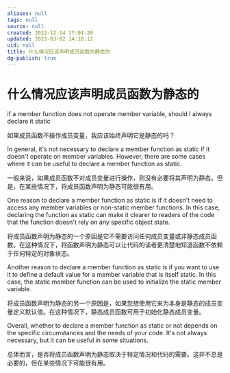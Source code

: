 ```yaml
---
aliases: null
tags: null
source: null
created: 2022-12-14 17:04:20
updated: 2023-03-02 14:18:12
uid: null
title: 什么情况应该声明成员函数为静态的
dg-publish: true
---
```


# 什么情况应该声明成员函数为静态的

if a member function does not operate member variable, should I always declare it static

如果成员函数不操作成员变量，我应该始终声明它是静态的吗？

In general, it's not necessary to declare a member function as static if it doesn't operate on member variables. However, there are some cases where it can be useful to declare a member function as static.

一般来说，如果成员函数不对成员变量进行操作，则没有必要将其声明为静态。但是，在某些情况下，将成员函数声明为静态可能很有用。

One reason to declare a member function as static is if it doesn't need to access any member variables or non-static member functions. In this case, declaring the function as static can make it clearer to readers of the code that the function doesn't rely on any specific object state.

将成员函数声明为静态的一个原因是它不需要访问任何成员变量或非静态成员函数。在这种情况下，将函数声明为静态可以让代码的读者更清楚地知道函数不依赖于任何特定的对象状态。

Another reason to declare a member function as static is if you want to use it to define a default value for a member variable that is itself static. In this case, the static member function can be used to initialize the static member variable.

将成员函数声明为静态的另一个原因是，如果您想使用它来为本身是静态的成员变量定义默认值。在这种情况下，静态成员函数可用于初始化静态成员变量。

Overall, whether to declare a member function as static or not depends on the specific circumstances and the needs of your code. It's not always necessary, but it can be useful in some situations.

总体而言，是否将成员函数声明为静态取决于特定情况和代码的需要。这并不总是必要的，但在某些情况下可能很有用。
